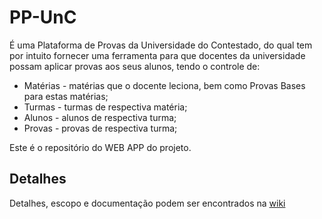 # PP-UnC
É uma Plataforma de Provas da Universidade do Contestado, do qual tem por intuito fornecer uma ferramenta para que docentes da universidade possam aplicar provas aos seus alunos, tendo o controle de:
* Matérias - matérias que o docente leciona, bem como Provas Bases para estas matérias;
* Turmas - turmas de respectiva matéria;
* Alunos - alunos de respectiva turma;
* Provas - provas de respectiva turma;

Este é o repositório do WEB APP do projeto.

## Detalhes
Detalhes, escopo e documentação podem ser encontrados na [wiki](https://github.com/JGabrielGruber/PP-UnC/wiki)
